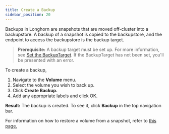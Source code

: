 ```yaml
---
title: Create a Backup
sidebar_position: 20
---
```


Backups in Longhorn are snapshots that are moved off-cluster into a backupstore. A backup of a snapshot is copied to the backupstore, and the endpoint to access the backupstore is the backup target.

> **Prerequisite:** A backup target must be set up. For more information, see [Set the BackupTarget](./set-backup-target). If the BackupTarget has not been set, you'll be presented with an error.

To create a backup,

1. Navigate to the **Volume** menu.
2. Select the volume you wish to back up.
3. Click **Create Backup.**
4. Add any appropriate labels and click OK.

**Result:** The backup is created. To see it, click **Backup** in the top navigation bar.

For information on how to restore a volume from a snapshot, refer to [this page.](./restore-from-a-backup)